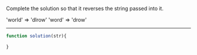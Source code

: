 Complete the solution so that it reverses the string passed into it.

'world'  =>  'dlrow'
'word'   =>  'drow'

----------------------------------------------------

```javascript
function solution(str){
  
}
```